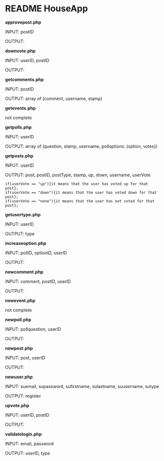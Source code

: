 README HouseApp
===============

**approvepost.php**

INPUT: postID

OUTPUT:

**downvote.php**

INPUT: userID, postID

OUTPUT:

**getcomments.php**

INPUT: postID

OUTPUT: array of (comment, username, stamp)

**getevents.php**

not complete

**getpolls.php**

INPUT: userID

OUTPUT: array of (question, stamp, username, polloptions: (option, votes))

**getposts.php**

INPUT: userID

OUTPUT: post, postID, postType, stamp, up, down, username, userVote

    if(userVote == "up"){it means that the user has voted up for that post};
    if(userVote == "down"){it means that the user has voted down for that post};
    if(userVote == "none"){it means that the user has not voted for that post};

**getusertype.php**

INPUT: userID

OUTPUT: type

**increaseoption.php**

INPUT: pollID, optionID, userID

OUTPUT: 

**newcomment.php**

INPUT: comment, postID, userID

OUTPUT:

**newevent.php**

not complete

**newpoll.php**

INPUT: pollquestion, userID

OUTPUT:

**newpost.php**

INPUT: post, userID

OUTPUT:

**newuser.php**

INPUT: suemail, supassword, sufirstname, sulastname, suusername, sutype

OUTPUT: register

**upvote.php**

INPUT: userID, postID

OUTPUT:

**validatelogin.php**

INPUT: email, password

OUTPUT: userID, type
